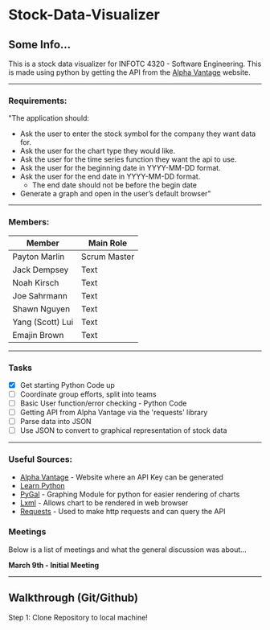 # Stock-Data-Visualizer
## Some Info...

This is a stock data visualizer for INFOTC 4320 - Software Engineering. This is made using python by getting the API from the [Alpha Vantage](https://www.alphavantage.co/) website.

---------------------------
### Requirements: 
"The application should:

- Ask the user to enter the stock symbol for the company they want data for.
- Ask the user for the chart type they would like.
- Ask the user for the time series function they want the api to use.
- Ask the user for the beginning date in YYYY-MM-DD format.
- Ask the user for the end date in YYYY-MM-DD format.
    -   The end date should not be before the begin date
- Generate a graph and open in the user’s default browser"
----------------------------
### Members:

| Member | Main Role |
| ----------- | ----------- |
| Payton Marlin | Scrum Master |
| Jack Dempsey | Text |
| Noah Kirsch | Text |
| Joe Sahrmann | Text |
| Shawn Nguyen | Text |
| Yang (Scott) Lui | Text |
| Emajin Brown| Text |
---
### Tasks
- [x] Get starting Python Code up
- [ ] Coordinate group efforts, split into teams
- [ ] Basic User function/error checking - Python Code
- [ ] Getting API from Alpha Vantage via the 'requests' library
- [ ] Parse data into JSON
- [ ] Use JSON to convert to graphical representation of stock data
---
### Useful Sources:
- [Alpha Vantage](https://www.alphavantage.co/) - Website where an API Key can be generated
- [Learn Python](https://www.learnpython.org/)
- [PyGal](http://www.pygal.org/en/stable/documentation/types/index.html) - Graphing Module for python for easier rendering of charts
- [Lxml](https://lxml.de/) - Allows chart to be rendered in web browser
- [Requests](https://requests.readthedocs.io/en/master/) - Used to make http requests and can query the API

### Meetings
Below is a list of meetings and what the general discussion was about...

**March 9th - Initial Meeting**

-----

## Walkthrough (Git/Github)
Step 1: Clone Repository to local machine!